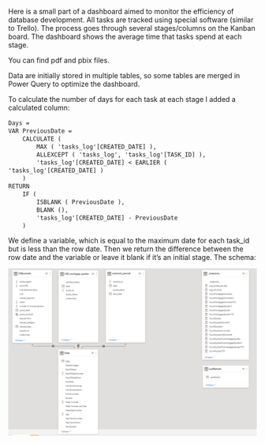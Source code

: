 Here is a small part of a dashboard aimed to monitor the efficiency of database development. All tasks are tracked using special software (similar to Trello). The process goes through several stages/columns on the Kanban board. The dashboard shows the average time that tasks spend at each stage. 

You can find pdf and pbix files.

Data are initially stored in multiple tables, so some tables are merged in Power Query to optimize the dashboard. 

To calculate the number of days for each task at each stage I added a calculated column:

```
Days =
VAR PreviousDate =
    CALCULATE (
        MAX ( 'tasks_log'[CREATED_DATE] ),
        ALLEXCEPT ( 'tasks_log', 'tasks_log'[TASK_ID] ),
        'tasks_log'[CREATED_DATE] < EARLIER ( 'tasks_log'[CREATED_DATE] )
    )
RETURN
    IF (
        ISBLANK ( PreviousDate ),
        BLANK (),
        'tasks_log'[CREATED_DATE] - PreviousDate
    )

```
We define a variable, which is equal to the maximum date for each task_id but is less than the row date. Then we return the difference between the row date and the variable or leave it blank if it’s an initial stage.
The schema:    

![Schema](https://github.com/AndreyDyachkov/PowerBI_dashboards/blob/main/underwriting_report/schema.png)
